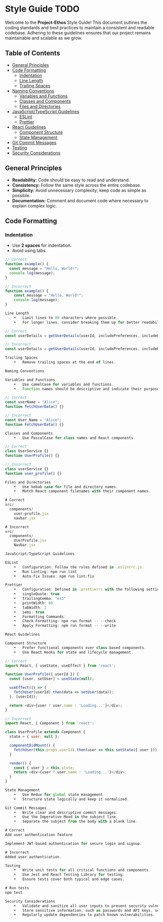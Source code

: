 # Style Guide TODO

Welcome to the **Project-Ethos** Style Guide! This document outlines the coding standards and best practices to maintain a consistent and readable codebase. Adhering to these guidelines ensures that our project remains maintainable and scalable as we grow.

## Table of Contents

- [General Principles](#general-principles)
- [Code Formatting](#code-formatting)
  - [Indentation](#indentation)
  - [Line Length](#line-length)
  - [Trailing Spaces](#trailing-spaces)
- [Naming Conventions](#naming-conventions)
  - [Variables and Functions](#variables-and-functions)
  - [Classes and Components](#classes-and-components)
  - [Files and Directories](#files-and-directories)
- [JavaScript/TypeScript Guidelines](#javascripttypescript-guidelines)
  - [ESLint](#eslint)
  - [Prettier](#prettier)
- [React Guidelines](#react-guidelines)
  - [Component Structure](#component-structure)
  - [State Management](#state-management)
- [Git Commit Messages](#git-commit-messages)
- [Testing](#testing)
- [Security Considerations](#security-considerations)

## General Principles

- **Readability:** Code should be easy to read and understand.
- **Consistency:** Follow the same style across the entire codebase.
- **Simplicity:** Avoid unnecessary complexity; keep code as simple as possible.
- **Documentation:** Comment and document code where necessary to explain complex logic.

## Code Formatting

### Indentation

- Use **2 spaces** for indentation.
- Avoid using tabs.

```javascript
// Correct
function example() {
  const message = "Hello, World!";
  console.log(message);
}

// Incorrect
function example() {
	const message = "Hello, World!";
	console.log(message);
}

Line Length
	•	Limit lines to 80 characters where possible.
	•	For longer lines, consider breaking them up for better readability.

// Correct
const userDetails = getUserDetails(userId, includePreferences, includeHistory);

// Incorrect
const userDetails = getUserDetails(userId, includePreferences, includeHistory, includeNotifications);

Trailing Spaces
	•	Remove trailing spaces at the end of lines.

Naming Conventions

Variables and Functions
	•	Use camelCase for variables and functions.
	•	Function names should be descriptive and indicate their purpose.

// Correct
const userName = "Alice";
function fetchUserData() {}

// Incorrect
const User_Name = "Alice";
function FetchUserData() {}

Classes and Components
	•	Use PascalCase for class names and React components.

// Correct
class UserService {}
function UserProfile() {}

// Incorrect
class userService {}
function user_profile() {}

Files and Directories
	•	Use kebab-case for file and directory names.
	•	Match React component filenames with their component names.

# Correct
src/
  components/
    user-profile.jsx
    navbar.jsx

# Incorrect
src/
  components/
    UserProfile.jsx
    Navbar.jsx

JavaScript/TypeScript Guidelines

ESLint
	•	Configuration: Follow the rules defined in .eslintrc.js.
	•	Run Linting: npm run lint
	•	Auto-fix Issues: npm run lint:fix

Prettier
	•	Configuration: Defined in .prettierrc with the following settings:
	•	singleQuote: true
	•	trailingComma: "es5"
	•	printWidth: 80
	•	tabWidth: 2
	•	semi: true
	•	Formatting Commands:
	•	Check Formatting: npm run format -- --check
	•	Apply Formatting: npm run format -- --write

React Guidelines

Component Structure
	•	Prefer functional components over class-based components.
	•	Use React Hooks for state and lifecycle management.

// Correct
import React, { useState, useEffect } from 'react';

function UserProfile({ userId }) {
  const [user, setUser] = useState(null);

  useEffect(() => {
    fetchUser(userId).then(data => setUser(data));
  }, [userId]);

  return <div>{user ? user.name : 'Loading...'}</div>;
}

// Incorrect
import React, { Component } from 'react';

class UserProfile extends Component {
  state = { user: null };

  componentDidMount() {
    fetchUser(this.props.userId).then(user => this.setState({ user }));
  }

  render() {
    const { user } = this.state;
    return <div>{user ? user.name : 'Loading...'}</div>;
  }
}

State Management
	•	Use Redux for global state management.
	•	Structure state logically and keep it normalized.

Git Commit Messages
	•	Write clear and descriptive commit messages.
	•	Use the Imperative Mood in the subject line.
	•	Separate the subject from the body with a blank line.

# Correct
Add user authentication feature

Implement JWT-based authentication for secure login and signup.

# Incorrect
Added user authentication.

Testing
	•	Write unit tests for all critical functions and components.
	•	Use Jest and React Testing Library for testing.
	•	Ensure tests cover both typical and edge cases.

# Run tests
npm test

Security Considerations
	•	Validate and sanitize all user inputs to prevent security vulnerabilities like SQL injection and XSS attacks.
	•	Store sensitive information, such as passwords and API keys, securely using environment variables.
	•	Regularly update dependencies to patch known vulnerabilities.


